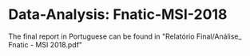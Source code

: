 # Data-Analysis: Fnatic-MSI-2018
The final report in Portuguese can be found in "Relatório Final/Análise_ Fnatic - MSI 2018.pdf"
